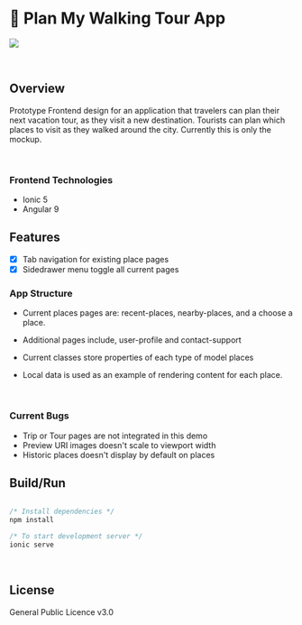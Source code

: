 # 🏰 Plan My Walking Tour App

<p align="left">
  <img src="./src/assets/images/previews/initial-release.gif">
</p>

<br />

## Overview

Prototype Frontend design for an application that travelers can plan their next vacation tour, as they visit a new destination. Tourists can plan which places to visit as they walked around the city. Currently this is only the mockup.

<br />

### Frontend Technologies

- Ionic 5
- Angular 9

## Features

- [x] Tab navigation for existing place pages
- [x] Sidedrawer menu toggle all current pages

### App Structure

- Current places pages are: recent-places, nearby-places, and a choose a place.

- Additional pages include, user-profile and contact-support

- Current classes store properties of each type of model places

- Local data is used as an example of rendering content for each place.

<br />

### Current Bugs

- Trip or Tour pages are not integrated in this demo
- Preview URI images doesn't scale to viewport width
- Historic places doesn't display by default on places

## Build/Run

```javascript

/* Install dependencies */
npm install

/* To start development server */
ionic serve

```

<br />

## License

General Public Licence v3.0
